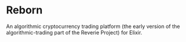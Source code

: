 # Reborn
An algorithmic cryptocurrency trading platform (the early version of the
algorithmic-trading part of the Reverie Project) for Elixir.
